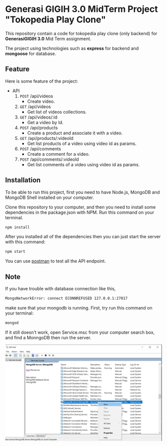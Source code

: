 # Generasi GIGIH 3.0 MidTerm Project "Tokopedia Play Clone"

This repository contain a code for tokopedia play clone (only backend) for **GenerasiGIGIH 3.0** Mid Term assignment.

The project using technologies such as **express** for backend and **mongoose** for database.

## Feature

Here is some feature of the project:
* API
    1. `POST` /api/videos
       - Create video.
    2. `GET` /api/videos
       - Get list of videos collections.
    3. `GET` /api/videos/:id
       - Get a video by Id.
    4. `POST` /api/products
       - Create a product and associate it with a video.
    5. `GET` /api/products/:videoId
       - Get list products of a video using video id as params.
    6. `POST` /api/comments
       - Create a comment for a video.
    7. `POST` /api/comments/:videoId
       - Get list comments of a video using video id as params.

## Installation

To be able to run this project, first you need  to have Node.js, MongoDB and MongoDB Shell installed on your computer.

Clone this repository to your computer, and then you need to install some dependencies in the package.json with NPM. Run this command on your terminal.

```bash
npm install
```

After you installed all of the dependencies then you can just start the server with this command:
```bash
npm start
````

You can use [postman](https://www.postman.com/) to test all the API endpoint.

## Note
If you have trouble with database connection like this,

```bash
MongoNetworkError: connect ECONNREFUSED 127.0.0.1:27017
```

 make sure that your mongodb is running. First, try run this command on your terminal:

```bash
mongod
```

If it still doesn't work, open Service.msc from your computer search box, and find a MonngoDB then run the server.

<img src="/assets/images/run-mongodb-server.png" width="600px" height="auto" margin="auto">